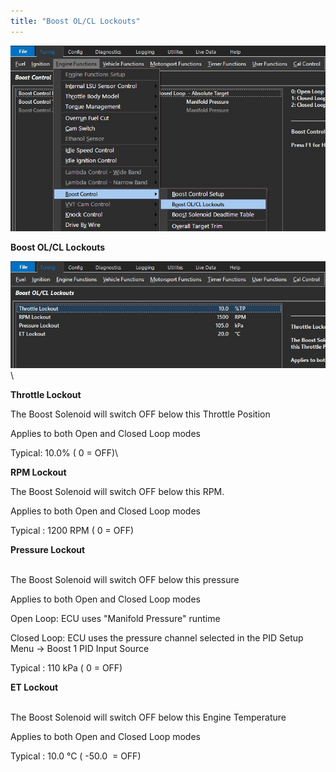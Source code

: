 ```yaml
---
title: "Boost OL/CL Lockouts"
---
```


![Image](</img/Boost Control 3.jpg>)


**Boost OL/CL Lockouts**


![Image](</img/Boost Control 4.jpg>)\

**Throttle Lockout**


The Boost Solenoid will switch OFF below this Throttle Position

Applies to both Open and Closed Loop modes

Typical: 10.0% ( 0 = OFF)\

**RPM Lockout**

The Boost Solenoid will switch OFF below this RPM.

Applies to both Open and Closed Loop modes

Typical : 1200 RPM ( 0 = OFF)



**Pressure Lockout**

\
The Boost Solenoid will switch OFF below this pressure

Applies to both Open and Closed Loop modes

Open Loop: ECU uses "Manifold Pressure" runtime

Closed Loop: ECU uses the pressure channel selected in the PID Setup Menu -\> Boost 1 PID Input Source

Typical : 110 kPa ( 0 = OFF)


**ET Lockout**

\
The Boost Solenoid will switch OFF below this Engine Temperature

Applies to both Open and Closed Loop modes

Typical : 10.0 °C ( -50.0&nbsp; = OFF)


